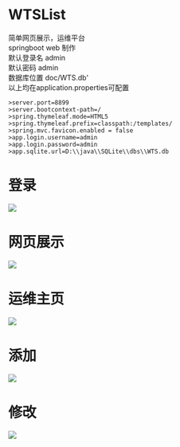 # WTSList
简单网页展示，运维平台<br>
springboot web 制作<br>
默认登录名 admin<br>
默认密码 admin<br>
数据库位置 doc/WTS.db'<br>
以上均在application.properties可配置<br>

	>server.port=8899
	>server.bootcontext-path=/
	>spring.thymeleaf.mode=HTML5
	>spring.thymeleaf.prefix=classpath:/templates/
	>spring.mvc.favicon.enabled = false
	>app.login.username=admin
	>app.login.password=admin
	>app.sqlite.url=D:\\java\\SQLite\\dbs\\WTS.db

# 登录

<img src="https://github.com/xvshu/WTSList/doc/login.jpg"></img>

# 网页展示

<img src="https://github.com/xvshu/WTSList/doc/wlist.jpg"></img>

# 运维主页

<img src="https://github.com/xvshu/WTSList/doc/mmain.jpg"></img>

# 添加

<img src="https://github.com/xvshu/WTSList/doc/wadd.jpg"></img>


# 修改
<img src="https://github.com/xvshu/WTSList/doc/medit.jpg"></img>

